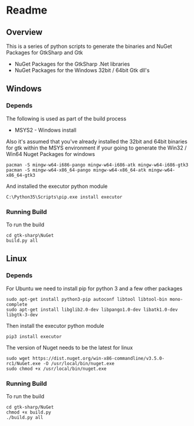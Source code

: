 # Readme

## Overview

This is a series of python scripts to generate the binaries and NuGet Packages for GtkSharp and Gtk

  * NuGet Packages for the GtkSharp .Net libraries
  * NuGet Packages for the Windows 32bit / 64bit Gtk dll's

## Windows

### Depends

The following is used as part of the build process

  * MSYS2 - Windows install

Also it's assumed that you've already installed the 32bit and 64bit binaries for gtk within the MSYS environment
if your going to generate the Win32 / Win64 Nuget Packages for windows

```
pacman -S mingw-w64-i686-pango mingw-w64-i686-atk mingw-w64-i686-gtk3
pacman -S mingw-w64-x86_64-pango mingw-w64-x86_64-atk mingw-w64-x86_64-gtk3
```

And installed the executor python module
```
C:\Python35\Scripts\pip.exe install executor
```

### Running Build

To run the build
```
cd gtk-sharp\NuGet
build.py all
```

## Linux

### Depends

For Ubuntu we need to install pip for python 3 and a few other packages
```
sudo apt-get install python3-pip autoconf libtool libtool-bin mono-complete 
sudo apt-get install libglib2.0-dev libpango1.0-dev libatk1.0-dev libgtk-3-dev
```

Then install the executor python module
```
pip3 install executor
```

The version of Nuget needs to be the latest for linux
```
sudo wget https://dist.nuget.org/win-x86-commandline/v3.5.0-rc1/NuGet.exe -O /usr/local/bin/nuget.exe
sudo chmod +x /usr/local/bin/nuget.exe
```

### Running Build

To run the build
```
cd gtk-sharp/NuGet
chmod +x build.py
./build.py all
```
